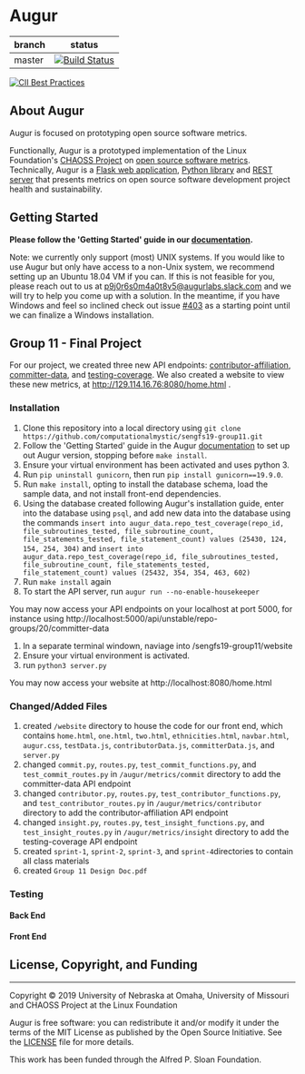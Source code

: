 # Augur

branch | status
   --- | ---
master | [![Build Status](https://travis-ci.org/chaoss/augur.svg?branch=master)](https://travis-ci.org/chaoss/augur)

[![CII Best Practices](https://bestpractices.coreinfrastructure.org/projects/2788/badge)](https://bestpractices.coreinfrastructure.org/projects/2788)

## About Augur

Augur is focused on prototyping open source software metrics.

Functionally, Augur is a prototyped implementation of the Linux Foundation's [CHAOSS Project](http://chaoss.community) on [open source software metrics](https://github.com/chaoss/metrics). Technically, Augur is a [Flask web application](http://augur.osshealth.io), [Python library](https://oss-augur.readthedocs.io/en/dev/library-documentation/python.html) and [REST server](http://augur.osshealth.io/static/api_docs/) that presents metrics on open source software development project health and sustainability.

## Getting Started

**Please follow the 'Getting Started' guide in our [documentation](https://oss-augur.readthedocs.io/en/master/getting-started/getting-started-toc.html).**

Note: we currently only support (most) UNIX systems. If you would like to use Augur but only have access to a non-Unix system, we recommend setting up an Ubuntu 18.04 VM if you can. 
If this is not feasible for you, please reach out to us at [p9j0r6s0m4a0t8v5@augurlabs.slack.com](mailto:p9j0r6s0m4a0t8v5@augurlabs.slack.com) and we will try to help you come up with a solution. In the meantime, if you have Windows and feel so inclined check out issue [#403](https://github.com/chaoss/augur/issues/403) as a starting point until we can finalize a Windows installation.

## Group 11 - Final Project

For our project, we created three new API endpoints: [contributor-affiliation](http://129.114.16.76:5000/api/unstable/repo-groups/20/contributor-affiliation), [committer-data](http://129.114.16.76:5000/api/unstable/repo-groups/20/committer-data), and [testing-coverage](http://129.114.16.76:5000/api/unstable/repo-groups/20/testing-data).  We also created a website to view these new metrics, at http://129.114.16.76:8080/home.html .

### Installation 
1. Clone this repository into a local directory using `git clone https://github.com/computationalmystic/sengfs19-group11.git`
2. Follow the 'Getting Started' guide in the Augur [documentation](https://oss-augur.readthedocs.io/en/master/getting-started/getting-started-toc.html) to set up out Augur version, stopping before `make install`.
3. Ensure your virtual environment has been activated and uses python 3.
4. Run `pip uninstall gunicorn`, then run `pip install gunicorn==19.9.0`.
5. Run `make install`, opting to install the database schema, load the sample data, and not install front-end dependencies.
6. Using the database created following Augur's installation guide, enter into the database using `psql`, and add new data into the database using the commands `insert into augur_data.repo_test_coverage(repo_id, file_subroutines_tested, file_subroutine_count, file_statements_tested, file_statement_count) values (25430, 124, 154, 254, 304)` and `insert into augur_data.repo_test_coverage(repo_id, file_subroutines_tested, file_subroutine_count, file_statements_tested, file_statement_count) values (25432, 354, 354, 463, 602)`
7. Run `make install` again
8. To start the API server, run `augur run --no-enable-housekeeper`

You may now access your API endpoints on your localhost at port 5000, for instance using http://localhost:5000/api/unstable/repo-groups/20/committer-data 

1. In a separate terminal windown, naviage into /sengfs19-group11/website
2. Ensure your virtual environment is activated.
3. run `python3 server.py`

You may now access your website at http://localhost:8080/home.html

### Changed/Added Files
1. created `/website` directory to house the code for our front end, which contains `home.html`, `one.html`, `two.html`, `ethnicities.html`, `navbar.html`, `augur.css`, `testData.js`, `contributorData.js`, `committerData.js`, and `server.py`
2. changed `commit.py`, `routes.py`, `test_commit_functions.py`, and `test_commit_routes.py` in `/augur/metrics/commit` directory to add the committer-data API endpoint
3. changed `contributor.py`, `routes.py`, `test_contributor_functions.py`, and `test_contributor_routes.py` in `/augur/metrics/contributor` directory to add the contributor-affiliation API endpoint
4. changed `insight.py`, `routes.py`, `test_insight_functions.py`, and `test_insight_routes.py` in `/augur/metrics/insight` directory to add the testing-coverage API endpoint
5. created `sprint-1`, `sprint-2`, `sprint-3`, and `sprint-4`directories to contain all class materials
6. created `Group 11 Design Doc.pdf` 

### Testing
#### Back End

#### Front End

## License, Copyright, and Funding
----------------

Copyright © 2019 University of Nebraska at Omaha, University of Missouri and CHAOSS Project at the Linux Foundation

Augur is free software: you can redistribute it and/or modify it under the terms of the MIT License as published by the Open Source Initiative. See the [LICENSE](LICENSE) file for more details.

This work has been funded through the Alfred P. Sloan Foundation.
